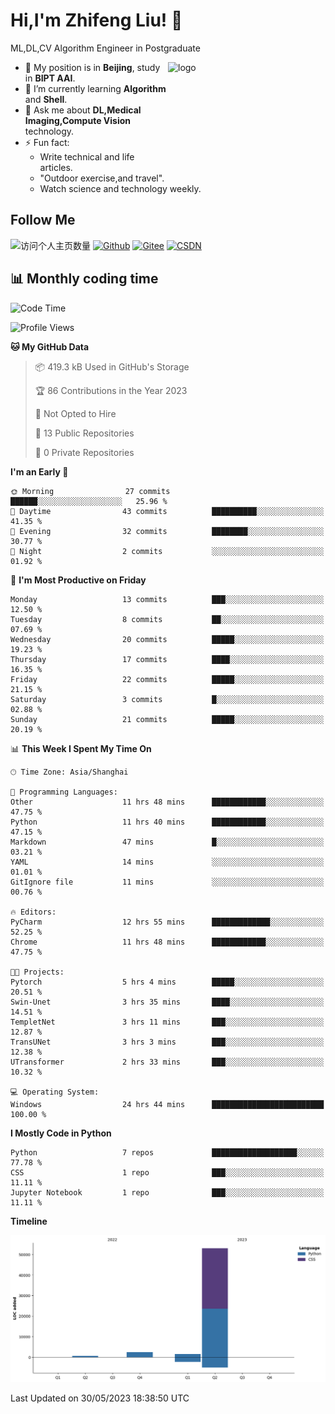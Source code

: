 <!--
**stonedada/stonedada** is a ✨ _special_ ✨ repository because its `README.md` (this file) appears on your GitHub profile.

Here are some ideas to get you started:

- 🔭 I’m currently working on ...
- 🌱 I’m currently learning ...
- 👯 I’m looking to collaborate on ...
- 🤔 I’m looking for help with ...
- 💬 Ask me about ...
- 📫 How to reach me: ...
- 😄 Pronouns: ...
- ⚡ Fun fact: ...
-->
# Hi,I'm Zhifeng Liu! 👋
ML,DL,CV Algorithm Engineer in Postgraduate

<img src="https://github-readme-stats-git-masterrstaa-rickstaa.vercel.app/api?username=stonedada&show_icons=true&count_private=true&theme=vue" alt="logo" height="160" align="right" width="50%" />

- 🔭 My position is in **Beijing**, study in **BIPT AAI**.
- 🌱 I’m currently learning **Algorithm** and **Shell**.
- 💬 Ask me about **DL,Medical Imaging,Compute Vision** technology.
- ⚡ Fun fact: 
  - Write technical and life articles.
  - "Outdoor exercise,and travel".
  - Watch science and technology weekly.

## Follow Me
![访问个人主页数量](https://komarev.com/ghpvc/?username=stonedada&color=green)
[![Github](https://img.shields.io/github/followers/stonedada?label=Github&style=social)](https://github.com/stonedada)
[![Gitee](https://img.shields.io/badge/-Gitee-EA4335?style=flat-square&logo=Gitee&logoColor=white)](https://gitee.com/liu-shitou)
[![CSDN](https://img.shields.io/badge/-CSDN-c14438?style=flat-square&logo=C&logoColor=white)](https://blog.csdn.net/weixin_43913261?type=blog)
<!--
## GitHub Infos

<img src="https://github-profile-trophy.vercel.app/?username=stonedada&theme=flat&column=7" alt="logo" height="160" align="center" style="margin: auto;" />
[![GitHub Streak](https://github-readme-streak-stats.herokuapp.com/?user=stonedada&theme=vue)](https://github.com/stonedada)

<a href="https://github.com/stonedada">
  <img src="https://github-readme-stats-git-masterrstaa-rickstaa.vercel.app/api/top-langs/?username=stonedada&layout=compact&theme=vue" />
</a>

[![Anser's wakatime stats](https://github-readme-stats.vercel.app/api/wakatime?username=stonedada&layout=compact&custom_title=Wakatime%20Stats%20(this%20week))](https://wakatime.com/@stonedada)
-->

## :bar_chart: Monthly coding time

<!--START_SECTION:waka-->
![Code Time](http://img.shields.io/badge/Code%20Time-190%20hrs%2011%20mins-blue)

![Profile Views](http://img.shields.io/badge/Profile%20Views-10-blue)

**🐱 My GitHub Data** 

> 📦 419.3 kB Used in GitHub's Storage 
 > 
> 🏆 86 Contributions in the Year 2023
 > 
> 🚫 Not Opted to Hire
 > 
> 📜 13 Public Repositories 
 > 
> 🔑 0 Private Repositories 
 > 
**I'm an Early 🐤** 

```text
🌞 Morning                27 commits          ██████░░░░░░░░░░░░░░░░░░░   25.96 % 
🌆 Daytime                43 commits          ██████████░░░░░░░░░░░░░░░   41.35 % 
🌃 Evening                32 commits          ████████░░░░░░░░░░░░░░░░░   30.77 % 
🌙 Night                  2 commits           ░░░░░░░░░░░░░░░░░░░░░░░░░   01.92 % 
```
📅 **I'm Most Productive on Friday** 

```text
Monday                   13 commits          ███░░░░░░░░░░░░░░░░░░░░░░   12.50 % 
Tuesday                  8 commits           ██░░░░░░░░░░░░░░░░░░░░░░░   07.69 % 
Wednesday                20 commits          █████░░░░░░░░░░░░░░░░░░░░   19.23 % 
Thursday                 17 commits          ████░░░░░░░░░░░░░░░░░░░░░   16.35 % 
Friday                   22 commits          █████░░░░░░░░░░░░░░░░░░░░   21.15 % 
Saturday                 3 commits           █░░░░░░░░░░░░░░░░░░░░░░░░   02.88 % 
Sunday                   21 commits          █████░░░░░░░░░░░░░░░░░░░░   20.19 % 
```


📊 **This Week I Spent My Time On** 

```text
🕑︎ Time Zone: Asia/Shanghai

💬 Programming Languages: 
Other                    11 hrs 48 mins      ████████████░░░░░░░░░░░░░   47.75 % 
Python                   11 hrs 40 mins      ████████████░░░░░░░░░░░░░   47.15 % 
Markdown                 47 mins             █░░░░░░░░░░░░░░░░░░░░░░░░   03.21 % 
YAML                     14 mins             ░░░░░░░░░░░░░░░░░░░░░░░░░   01.01 % 
GitIgnore file           11 mins             ░░░░░░░░░░░░░░░░░░░░░░░░░   00.76 % 

🔥 Editors: 
PyCharm                  12 hrs 55 mins      █████████████░░░░░░░░░░░░   52.25 % 
Chrome                   11 hrs 48 mins      ████████████░░░░░░░░░░░░░   47.75 % 

🐱‍💻 Projects: 
Pytorch                  5 hrs 4 mins        █████░░░░░░░░░░░░░░░░░░░░   20.51 % 
Swin-Unet                3 hrs 35 mins       ████░░░░░░░░░░░░░░░░░░░░░   14.51 % 
TempletNet               3 hrs 11 mins       ███░░░░░░░░░░░░░░░░░░░░░░   12.87 % 
TransUNet                3 hrs 3 mins        ███░░░░░░░░░░░░░░░░░░░░░░   12.38 % 
UTransformer             2 hrs 33 mins       ███░░░░░░░░░░░░░░░░░░░░░░   10.32 % 

💻 Operating System: 
Windows                  24 hrs 44 mins      █████████████████████████   100.00 % 
```

**I Mostly Code in Python** 

```text
Python                   7 repos             ███████████████████░░░░░░   77.78 % 
CSS                      1 repo              ███░░░░░░░░░░░░░░░░░░░░░░   11.11 % 
Jupyter Notebook         1 repo              ███░░░░░░░░░░░░░░░░░░░░░░   11.11 % 
```



**Timeline**

![Lines of Code chart](https://raw.githubusercontent.com/stonedada/stonedada/main/assets/bar_graph.png)


 Last Updated on 30/05/2023 18:38:50 UTC
<!--END_SECTION:waka-->